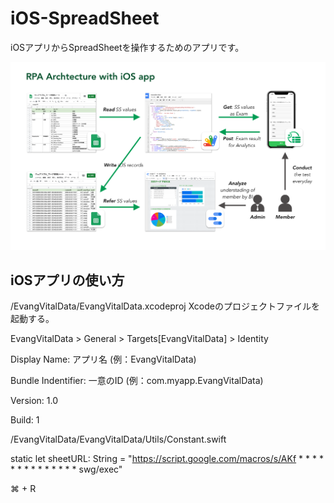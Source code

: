 # iOS-SpreadSheet
iOSアプリからSpreadSheetを操作するためのアプリです。

![EvangVD-Architecture](https://github.com/saenuruki/iOS-SpreadSheet/blob/master/images/EvangVD-Architecture.png)

## iOSアプリの使い方

/EvangVitalData/EvangVitalData.xcodeproj Xcodeのプロジェクトファイルを起動する。

EvangVitalData > General > Targets[EvangVitalData] > Identity

Display Name: アプリ名 (例：EvangVitalData)

Bundle Indentifier: 一意のID (例：com.myapp.EvangVitalData)

Version: 1.0

Build: 1

/EvangVitalData/EvangVitalData/Utils/Constant.swift

static let sheetURL: String = "https://script.google.com/macros/s/AKf \* \* \* \* \* \* \* \* \* \* \* \* \* \* swg/exec"

⌘ + R
